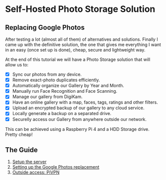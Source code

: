 # Self-Hosted Photo Storage Solution
## Replacing Google Photos
After testing a lot (almost all of them) of alternatives and solutions. Finally I came up with the definitive solution, the one that gives me everything I want in an easy (once set up is done), cheap, secure and lightweight way.

At the end of this tutorial we will have a Photo Storage solution that will allow us to:

- [x] Sync our photos from any device.  
- [x] Remove exact-photo duplicates efficiently.  
- [x] Automatically organize our Gallery by Year and Month.  
- [x] Manually run Face Recognition and Face Scanning.  
- [x] Manage our gallery from DigiKam.  
- [x] Have an online gallery with a map, faces, tags, ratings and other filters.  
- [x] Upload an encrypted backup of our gallery to any cloud service.  
- [x] Locally generate a backup on a separated drive.  
- [x] Securelly access our Gallery from anywhere outside our network.  

This can be achieved using a Raspberry Pi 4 and a HDD Storage drive. Pretty cheap!

## The Guide

1. [Setup the server](https://github.com/pluja/simple-selfhosting/blob/main/01-Setting-Up-The-Server.md#setup-rpi4-server)
2. [Setting up the Google Photos replacement](https://github.com/pluja/simple-selfhosting/blob/main/02-Photo-Storage-Solution.md#replacing-google-photos)
3. [Outside access: PiVPN](https://github.com/pluja/simple-selfhosting/blob/main/03-PiVPN-Convert-Raspi-Into-VPN.md#convert-your-raspberry-into-a-vpn)
